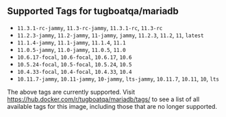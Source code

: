 ## Supported Tags for tugboatqa/mariadb

* `11.3.1-rc-jammy`, `11.3-rc-jammy`, `11.3.1-rc`, `11.3-rc`
* `11.2.3-jammy`, `11.2-jammy`, `11-jammy`, `jammy`, `11.2.3`, `11.2`, `11`, `latest`
* `11.1.4-jammy`, `11.1-jammy`, `11.1.4`, `11.1`
* `11.0.5-jammy`, `11.0-jammy`, `11.0.5`, `11.0`
* `10.6.17-focal`, `10.6-focal`, `10.6.17`, `10.6`
* `10.5.24-focal`, `10.5-focal`, `10.5.24`, `10.5`
* `10.4.33-focal`, `10.4-focal`, `10.4.33`, `10.4`
* `10.11.7-jammy`, `10.11-jammy`, `10-jammy`, `lts-jammy`, `10.11.7`, `10.11`, `10`, `lts`

The above tags are currently supported. Visit https://hub.docker.com/r/tugboatqa/mariadb/tags/ to see a list of all available tags for this image, including those that are no longer supported.
